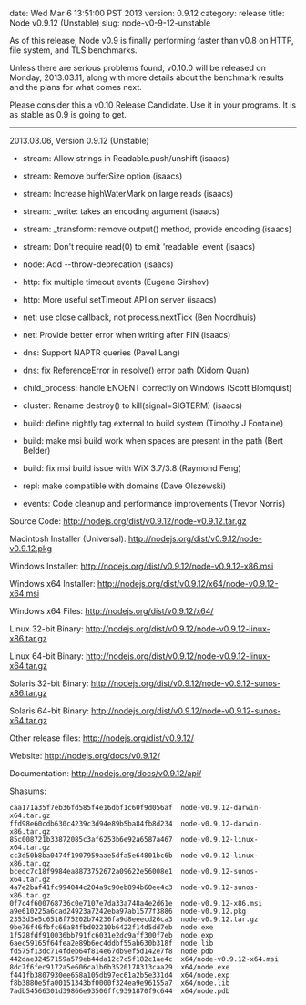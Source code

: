 date: Wed Mar  6 13:51:00 PST 2013
version: 0.9.12
category: release
title: Node v0.9.12 (Unstable)
slug: node-v0-9-12-unstable

As of this release, Node v0.9 is finally performing faster than v0.8
on HTTP, file system, and TLS benchmarks.

Unless there are serious problems found, v0.10.0 will be released on
Monday, 2013.03.11, along with more details about the benchmark
results and the plans for what comes next.

Please consider this a v0.10 Release Candidate.  Use it in your
programs.  It is as stable as 0.9 is going to get.

----

2013.03.06, Version 0.9.12 (Unstable)

* stream: Allow strings in Readable.push/unshift (isaacs)

* stream: Remove bufferSize option (isaacs)

* stream: Increase highWaterMark on large reads (isaacs)

* stream: _write: takes an encoding argument (isaacs)

* stream: _transform: remove output() method, provide encoding (isaacs)

* stream: Don't require read(0) to emit 'readable' event (isaacs)

* node: Add --throw-deprecation (isaacs)

* http: fix multiple timeout events (Eugene Girshov)

* http: More useful setTimeout API on server (isaacs)

* net: use close callback, not process.nextTick (Ben Noordhuis)

* net: Provide better error when writing after FIN (isaacs)

* dns: Support NAPTR queries (Pavel Lang)

* dns: fix ReferenceError in resolve() error path (Xidorn Quan)

* child_process: handle ENOENT correctly on Windows (Scott Blomquist)

* cluster: Rename destroy() to kill(signal=SIGTERM) (isaacs)

* build: define nightly tag external to build system (Timothy J Fontaine)

* build: make msi build work when spaces are present in the path (Bert Belder)

* build: fix msi build issue with WiX 3.7/3.8 (Raymond Feng)

* repl: make compatible with domains (Dave Olszewski)

* events: Code cleanup and performance improvements (Trevor Norris)


Source Code: http://nodejs.org/dist/v0.9.12/node-v0.9.12.tar.gz

Macintosh Installer (Universal): http://nodejs.org/dist/v0.9.12/node-v0.9.12.pkg

Windows Installer: http://nodejs.org/dist/v0.9.12/node-v0.9.12-x86.msi

Windows x64 Installer: http://nodejs.org/dist/v0.9.12/x64/node-v0.9.12-x64.msi

Windows x64 Files: http://nodejs.org/dist/v0.9.12/x64/

Linux 32-bit Binary: http://nodejs.org/dist/v0.9.12/node-v0.9.12-linux-x86.tar.gz

Linux 64-bit Binary: http://nodejs.org/dist/v0.9.12/node-v0.9.12-linux-x64.tar.gz

Solaris 32-bit Binary: http://nodejs.org/dist/v0.9.12/node-v0.9.12-sunos-x86.tar.gz

Solaris 64-bit Binary: http://nodejs.org/dist/v0.9.12/node-v0.9.12-sunos-x64.tar.gz

Other release files: http://nodejs.org/dist/v0.9.12/

Website: http://nodejs.org/docs/v0.9.12/

Documentation: http://nodejs.org/docs/v0.9.12/api/

Shasums:

```
caa171a35f7eb36fd585f4e16dbf1c60f9d056af  node-v0.9.12-darwin-x64.tar.gz
ffd98e60cdb630c4239c3d94e89b5ba84fb8d234  node-v0.9.12-darwin-x86.tar.gz
85c008721b33872085c3af6253b6e92a6587a467  node-v0.9.12-linux-x64.tar.gz
cc3d50b8ba0474f1907959aae5dfa5e64801bc6b  node-v0.9.12-linux-x86.tar.gz
bcedc7c18f9984ea8873752672a09622e56008e1  node-v0.9.12-sunos-x64.tar.gz
4a7e2baf41fc994044c204a9c90eb894b60ee4c3  node-v0.9.12-sunos-x86.tar.gz
0f7c4f600768736c0e7107e7da33a748a4e2d61e  node-v0.9.12-x86.msi
a9e610225a6cad24923a7242eba97ab1577f3886  node-v0.9.12.pkg
2353d3e5c6518f75202b74236fa9d8eeecd26ca3  node-v0.9.12.tar.gz
9be76f46fbfc66a84fbd02210b6422f14d5dd7eb  node.exe
1f528fdf910036bb791fc6031e2dc9aff300f7eb  node.exp
6aec59165f64fea2e89b6ec4ddbf55ab630b318f  node.lib
fd575f13dc714fdeb64f814e67db9ef5d142e7f8  node.pdb
442dae32457159a579eb44da12c7c5f182c1ae4c  x64/node-v0.9.12-x64.msi
8dc7f6fec9172a5e606ca1b6b3520178313caa29  x64/node.exe
f441fb3807930ee658a105db97ec61a2b5e331d4  x64/node.exp
f8b3880e5fa00151343bf0000f324ea9e96155a7  x64/node.lib
7adb54566301d39866e93506ffc9391870f9c644  x64/node.pdb
```
